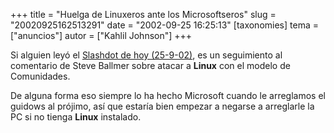 +++
title = "Huelga de Linuxeros ante los Microsoftseros"
slug = "20020925162513291"
date = "2002-09-25 16:25:13"
[taxonomies]
tema = ["anuncios"]
autor = ["Kahlil Johnson"]
+++

Si alguien leyó el [Slashdot de hoy
(25-9-02)](http://slashdot.org/articles/02/09/25/177234.shtml?tid=109),
es un seguimiento al comentario de Steve Ballmer sobre atacar a
**Linux** con el modelo de Comunidades.  
  
De alguna forma eso siempre lo ha hecho Microsoft cuando le arreglamos
el guidows al prójimo, así que estaría bien empezar a negarse a
arreglarle la PC si no tienga **Linux** instalado.

